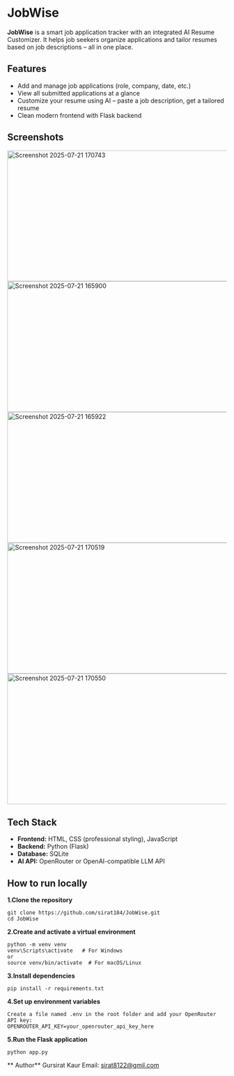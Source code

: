 # JobWise

**JobWise** is a smart job application tracker with an integrated AI Resume Customizer. It helps job seekers organize applications and tailor resumes based on job descriptions – all in one place.



##  Features

-  Add and manage job applications (role, company, date, etc.)
-  View all submitted applications at a glance
-  Customize your resume using AI – paste a job description, get a tailored resume
-  Clean modern frontend with Flask backend



## Screenshots

<img width="700" height="300" alt="Screenshot 2025-07-21 170743" src="https://github.com/user-attachments/assets/8fc07642-96f1-411d-8fa2-06e7f91d7fd3" />
<img width="700" height="300" alt="Screenshot 2025-07-21 165900" src="https://github.com/user-attachments/assets/3d77d07e-7a61-4162-ba1a-7b640b7a30d9" />
<img width="700" height="300" alt="Screenshot 2025-07-21 165922" src="https://github.com/user-attachments/assets/6917f1ce-e703-48f9-899f-c248f5806eec" />
<img width="700" height="300" alt="Screenshot 2025-07-21 170519" src="https://github.com/user-attachments/assets/acc99441-1f7f-4f36-8013-a439301c94b0" />
<img width="700" height="300" alt="Screenshot 2025-07-21 170550" src="https://github.com/user-attachments/assets/fde6e2b2-231d-4959-8d81-1adee5f21aa4" />






##  Tech Stack

- **Frontend:** HTML, CSS (professional styling), JavaScript
- **Backend:** Python (Flask)
- **Database:** SQLite
- **AI API:** OpenRouter or OpenAI-compatible LLM API



## How to run locally


**1.Clone the repository**

    git clone https://github.com/sirat184/JobWise.git
    cd JobWise

**2.Create and activate a virtual environment**

    python -m venv venv
    venv\Scripts\activate   # For Windows
    or
    source venv/bin/activate  # For macOS/Linux

**3.Install dependencies**

    pip install -r requirements.txt

**4.Set up environment variables**

    Create a file named .env in the root folder and add your OpenRouter API key:
    OPENROUTER_API_KEY=your_openrouter_api_key_here

**5.Run the Flask application**

    python app.py


** Author**
Gursirat Kaur
Email: sirat8122@gmil.com


